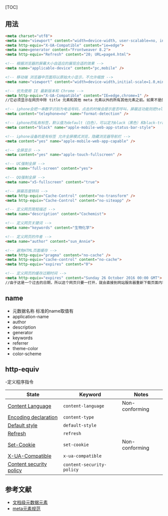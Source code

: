 [TOC]
## 用法
 
```html
<meta charset="utf8">
<meta name="viewport" content="width=device-width, user-scalable=no, initial-scale=1.0, maximum-scale=1.0, minimum-scale=1.0">
<meta http-equiv="X-UA-Compatible" content="ie=edge">
<meta name=generator content="Frontweaver 8.2">
<meta http-equiv="Refresh" content="20; URL=page4.html">

<!-- 根据浏览器的屏幕大小自适应的展现合适的效果 -->
<meta name="applicable-device" content="pc,mobile" />

<!-- 移动端 浏览器中页面将以原始大小显示，不允许缩放 -->
<meta name="viewport" content="width=device-width,initial-scale=1.0,minimum-scale=1.0,maximum-scale=1.0,user-scalable=no" />

<!-- 优先使用 IE 最新版本和 Chrome -->
<meta http-equiv="X-UA-Compatible" content="IE=edge,chrome=1" />
//它必须显示在网页中除 title 元素和其他 meta 元素以外的所有其他元素之前。如果不是的话，它不起作用

<!-- iphone会把一串数字识别为电话号码，点击的时候会提示是否呼叫，屏蔽这功能则把telephone设置为no -->
<meta content="telephone=no" name="format-detection" />

<!-- iphone的私有标签，默认值为default（白色），可以定为black（黑色）和black-translucent（灰色半透明） -->
<meta content="black" name="apple-mobile-web-app-status-bar-style">

<!-- iphone设备的是有标签 允许全屏模式浏览，隐藏浏览器导航栏 -->
<meta content="yes" name="apple-mobile-web-app-capable" />

<!-- 全屏显示 -->
<meta content="yes" name="apple-touch-fullscreen" />

<!-- UC强制全屏 -->
<meta name="full-screen" content="yes">

<!-- QQ强制全屏 -->
<meta name="x5-fullscreen" content="true">

<!-- 屏蔽百度转码 -->
<meta http-equiv="Cache-Control" content="no-transform" />
<meta http-equiv="Cache-Control" content="no-siteapp" />

<!-- 定义网页简短描述 -->
<meta name="description" content="Cochemist">

<!-- 定义网页关键词 -->
<meta name="keywords" content="生物化学"> 

<!-- 定义网页的作者 -->
<meta name="author" content="sun_Annie">

<!-- 避免HTML页面缓存 -->
<meta http-equiv="pragma" content="no-cache" />
<meta http-equiv="cache-control" content="no-cache">
<meta http-equiv="expires" content="0">

<!-- 定义网页的缓存过期时间 -->
<meta http-equiv="expires" content="Sunday 26 October 2016 00:00 GMT">
//由于这是一个过去的日期，所以这个网页只要一打开，就会直接到网站服务器重新下载页面内容，而不是从cache调用。这是一种防止网页被cache缓存的措施。

```

## name
- 元数据名称
标准的name取值有
- application-name
- author
- description
- generator
- keywords
- referrer
- theme-color
- color-scheme


## http-equiv
-定义程序指令

| State                                                        | Keyword                   | Notes          |
| ------------------------------------------------------------ | ------------------------- | -------------- |
| [Content Language](https://html.spec.whatwg.org/multipage/semantics.html#attr-meta-http-equiv-content-language) | `content-language`        | Non-conforming |
| [Encoding declaration](https://html.spec.whatwg.org/multipage/semantics.html#attr-meta-http-equiv-content-type) | `content-type`            |                |
| [Default style](https://html.spec.whatwg.org/multipage/semantics.html#attr-meta-http-equiv-default-style) | `default-style`           |                |
| [Refresh](https://html.spec.whatwg.org/multipage/semantics.html#attr-meta-http-equiv-refresh) | `refresh`                 |                |
| [Set-Cookie](https://html.spec.whatwg.org/multipage/semantics.html#attr-meta-http-equiv-set-cookie) | `set-cookie`              | Non-conforming |
| [X-UA-Compatible](https://html.spec.whatwg.org/multipage/semantics.html#attr-meta-http-equiv-x-ua-compatible) | `x-ua-compatible`         |                |
| [Content security policy](https://html.spec.whatwg.org/multipage/semantics.html#attr-meta-http-equiv-content-security-policy) | `content-security-policy` |                |




## 参考文献
- [文档级元数据元素](https://developer.mozilla.org/zh-CN/docs/Web/HTML/Element/meta)
- [meta元素规范](https://html.spec.whatwg.org/multipage/semantics.html#the-meta-element)


